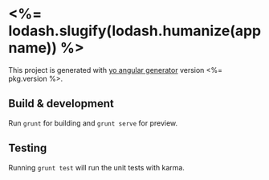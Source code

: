 # <%= lodash.slugify(lodash.humanize(appname)) %>

This project is generated with [yo angular generator](https://github.com/yeoman/generator-angular)
version <%= pkg.version %>.

## Build & development

Run `grunt` for building and `grunt serve` for preview.

## Testing

Running `grunt test` will run the unit tests with karma.
